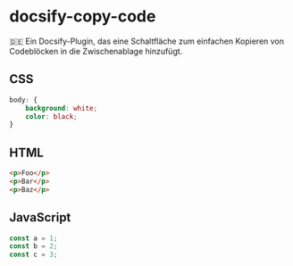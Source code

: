 # docsify-copy-code

:de: Ein Docsify-Plugin, das eine Schaltfläche zum einfachen Kopieren von Codeblöcken in die Zwischenablage hinzufügt.

## CSS

```css
body: {
    background: white;
    color: black;
}
```

## HTML

```html
<p>Foo</p>
<p>Bar</p>
<p>Baz</p>
```

## JavaScript

```javascript
const a = 1;
const b = 2;
const c = 3;
```
